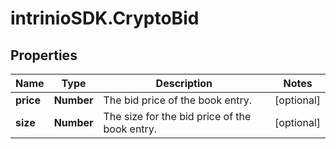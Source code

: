 # intrinioSDK.CryptoBid

## Properties
Name | Type | Description | Notes
------------ | ------------- | ------------- | -------------
**price** | **Number** | The bid price of the book entry. | [optional] 
**size** | **Number** | The size for the bid price of the book entry. | [optional] 


